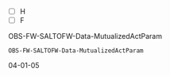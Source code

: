 - [ ] H
- [ ] F

OBS-FW-SALTOFW-Data-MutualizedActParam

	OBS-FW-SALTOFW-Data-MutualizedActParam
04-01-05